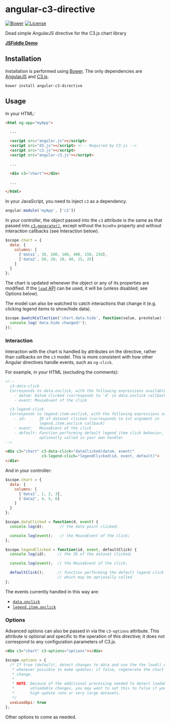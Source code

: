 angular-c3-directive
====================

[![Bower][bower-img]][bower]
[![License][license-img]](LICENSE)

Dead simple AngularJS directive for the C3.js chart library

**[JSFiddle Demo][demo]**

Installation
------------

Installation is performed using [Bower](http://bower.io). The only dependencies
are [AngularJS][] and [C3.js][].

```
bower install angular-c3-directive
```

Usage
-----

In your HTML:

```html
<html ng-app="myApp">

  ...

  <script src="angular.js"></script>
  <script src="d3.js"></script> <!-- Required by C3.js -->
  <script src="c3.js"></script>
  <script src="angular-c3.js"></script>

  ...

  <div c3="chart"></div>

  ...

</html>
```

In your JavaScript, you need to inject `c3` as a dependency.

```javascript
angular.module('myApp', ['c3'])
```

In your controller, the object passed into the `c3` attribute is the same as
that passed into [`c3.generate()`][c3.generate], except without the `bindto`
property and without interaction callbacks (see Interaction below).

```javascript
$scope.chart = {
  data: {
    columns: [
      ['data1', 30, 200, 100, 400, 150, 250],
      ['data2', 50, 20, 10, 40, 15, 25]
    ]
  }
};
```

The chart is updated whenever the object or any of its properties are modified.
If the [`load` API][chart.load] can be used, it will be (unless disabled; see
Options below).

The model can also be watched to catch interactions that change it (e.g.
clicking legend items to show/hide data).

```javascript
$scope.$watchCollection('chart.data.hide', function(value, prevValue) {
  console.log('data.hide changed!');
});
```

### Interaction

Interaction with the chart is handled by attributes on the directive, rather
than callbacks on the `c3` model. This is more consistent with how other Angular
directives handle events, such as `ng-click`.

For example, in your HTML (excluding the comments):

```html
<!--
  c3-data-click
  Corresponds to data.onclick, with the following expressions available:
    - datum: Datum clicked (corresponds to 'd' in data.onclick callback)
    - event: MouseEvent of the click

  c3-legend-click
  Corresponds to legend.item.onclick, with the following expressions available:
    - id:      ID of dataset clicked (corresponds to 1st argument in
               legend.item.onclick callback)
    - event:   MouseEvent of the click
    - default: Function performing default legend item click behavior, may be
               optionally called in your own handler
-->

<div c3="chart" c3-data-click="dataClicked(datum, event)"
                c3-legend-click="legendClicked(id, event, default)">
</div>
```

And in your controller:

```javascript
$scope.chart = {
  data: {
    columns: [
      ['data1', 1, 2, 3],
      ['data2', 4, 5, 6]
    ]
  }
};

$scope.dataClicked = function(d, event) {
  console.log(d);       // the data point clicked;

  console.log(event);   // the MouseEvent of the click;
};

$scope.legendClicked = function(id, event, defaultClick) {
  console.log(id);     // the ID of the dataset clicked;

  console.log(event);  // the MouseEvent of the click;

  defaultClick();      // function performing the default legend click action,
                       // which may be optionally called
};
```

The events currently handled in this way are:

- [`data.onclick`][data.onclick]
- [`legend.item.onclick`][legend.item.onclick]

### Options

Advanced options can also be passed in via the `c3-options` attribute. This
attribute is optional and specific to the operation of this directive; it
does not correspond to any configuration parameters of C3.js.

```html
<div c3="chart" c3-options="options"></div>
```

```javascript
$scope.options = {
  /* If true (default), detect changes to data and use the the load() API
   * whenever possible to make updates; if false, regenerate the chart on every
   * change.
   *
   * NOTE: because of the additional processing needed to detect loadable vs
   *       unloadable changes, you may want to set this to false if you have a
   *       high update rate or very large datasets.
   */
  useLoadApi: true
};
```

Other options to come as needed.


[demo]: https://jsfiddle.net/alitavakoli/syw2rkpj/
[AngularJS]: https://github.com/angular/bower-angular
[C3.js]: https://github.com/masayuki0812/c3
[c3.generate]: http://c3js.org/gettingstarted.html#generate
[chart.load]: http://c3js.org/reference.html#api-load
[data.onclick]: http://c3js.org/reference.html#data-onclick
[legend.item.onclick]: http://c3js.org/reference.html#legend-item-onclick

[bower-img]: http://img.shields.io/bower/v/angular-c3-directive.svg
[bower]: http://bower.io/search/?q=angular-c3-directive
[license-img]: https://img.shields.io/badge/license-MIT-blue.svg
